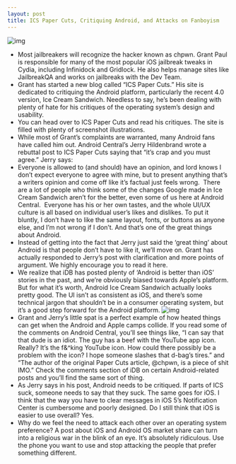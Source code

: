 ```yaml
---
layout: post
title: ICS Paper Cuts, Critiquing Android, and Attacks on Fanboyism
---
```

![img](http://media.idownloadblog.com/wp-content/uploads/2011/12/lightsaber-e1324667877863.jpg)
* Most jailbreakers will recognize the hacker known as chpwn. Grant Paul is responsible for many of the most popular iOS jailbreak tweaks in Cydia, including Infinidock and Gridlock. He also helps manage sites like JailbreakQA and works on jailbreaks with the Dev Team.
* Grant has started a new blog called “ICS Paper Cuts.” His site is dedicated to critiquing the Android platform, particularly the recent 4.0 version, Ice Cream Sandwich. Needless to say, he’s been dealing with plenty of hate for his critiques of the operating system’s design and usability.
* You can head over to ICS Paper Cuts and read his critiques. The site is filled with plenty of screenshot illustrations.
* While most of Grant’s complaints are warranted, many Android fans have called him out. Android Central’s Jerry Hildenbrand wrote a rebuttal post to ICS Paper Cuts saying that “it’s crap and you must agree.” Jerry says:
* Everyone is allowed to (and should) have an opinion, and lord knows I don’t expect everyone to agree with mine, but to present anything that’s a writers opinion and come off like it’s factual just feels wrong.  There are a lot of people who think some of the changes Google made in Ice Cream Sandwich aren’t for the better, even some of us here at Android Central.  Everyone has his or her own tastes, and the whole UI/UX culture is all based on individual user’s likes and dislikes. To put it bluntly, I don’t have to like the same layout, fonts, or buttons as anyone else, and I’m not wrong if I don’t. And that’s one of the great things about Android.
* Instead of getting into the fact that Jerry just said the ‘great thing’ about Android is that people don’t have to like it, we’ll move on. Grant has actually responded to Jerry’s post with clarification and more points of argument. We highly encourage you to read it here.
* We realize that iDB has posted plenty of ‘Android is better than iOS’ stories in the past, and we’re obviously biased towards Apple’s platform. But for what it’s worth, Android Ice Cream Sandwich actually looks pretty good. The UI isn’t as consistent as iOS, and there’s some technical jargon that shouldn’t be in a consumer operating system, but it’s a good step forward for the Android platform.
![img](http://media.idownloadblog.com/wp-content/uploads/2011/12/iOS-5-Home-Screen-ICS-Home-Screen-e1324667928784.jpg)
* Grant and Jerry’s little spat is a perfect example of how heated things can get when the Android and Apple camps collide. If you read some of the comments on Android Central, you’ll see things like, “I can say that that dude is an idiot. The guy has a beef with the YouTube app icon. Really? It’s the f&^king YouTube icon. How could there possibly be a problem with the icon? I hope someone slashes that d-bag’s tires.” and “The author of the original Paper Cuts article, @chpwn, is a piece of shit IMO.” Check the comments section of iDB on certain Android-related posts and you’ll find the same sort of thing.
* As Jerry says in his post, Android needs to be critiqued. If parts of ICS suck, someone needs to say that they suck. The same goes for iOS. I think that the way you have to clear messages in iOS 5’s Notification Center is cumbersome and poorly designed. Do I still think that iOS is easier to use overall? Yes.
* Why do we feel the need to attack each other over an operating system preference? A post about iOS and Android OS market share can turn into a religious war in the blink of an eye. It’s absolutely ridiculous. Use the phone you want to use and stop attacking the people that prefer something different.

